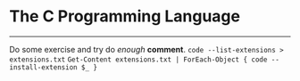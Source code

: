 # The C Programming Language

---
Do some exercise and try do _enough_ **comment**.
`code --list-extensions > extensions.txt`
`Get-Content extensions.txt | ForEach-Object { code --install-extension $_ }`
